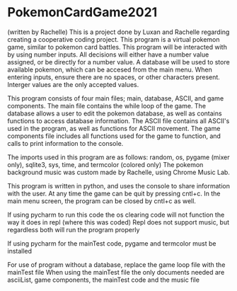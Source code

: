 # PokemonCardGame2021
(written by Rachelle)
This is a project done by Luxan and Rachelle regarding creating a cooperative coding project. This program is a virtual pokemon game, similar to pokemon card battles.
This program will be interacted with by using number inputs. All decisions will either have a number value assigned, or be directly for a number value. A database will be used to store available pokemon, which can be accesed from the main menu. When entering inputs, ensure there are no spaces, or other characters present. Interger values are the only accepted values.

This program consists of four main files; main, database, ASCII, and game components. The main file contains the while loop of the game. The database allows a user to edit the pokemon database, as well as contains functions to access database information. The ASCII file contains all ASCII's used in the program, as well as functions for ASCII movement. The game components file includes all functions used for the game to function, and calls to print information to the console.

The imports used in this program are as follows: random, os, pygame (mixer only), sqlite3, sys, time, and termcolor (colored only)
The pokemon background music was custom made by Rachelle, using Chrome Music Lab.

This program is written in python, and uses the console to share information with the user.
At any time the game can be quit by pressing cntl+c. In the main menu screen, the program can be closed by cntl+c as well.

If using pycharm to run this code the os clearing code will not function the way it does in repl (where this was coded)
Repl does not support music, but regardless both will run the program properly

If using pycharm for the mainTest code, pygame and termcolor must be installed

For use of program without a database, replace the game loop file with the mainTest file
When using the mainTest file the only documents needed are asciiList, game components, the mainTest code and the music file
